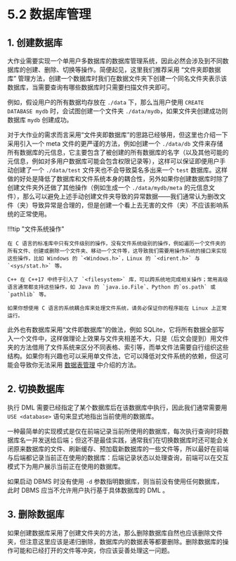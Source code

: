 # 5.2 数据库管理

## 1. 创建数据库

大作业需要实现一个单用户多数据库的数据库管理系统，因此必然会涉及到不同数据库的创建、删除、切换等操作。简便起见，这里我们推荐采用 “文件夹即数据库” 管理方法，创建一个数据库时我们在数据文件夹下创建一个同名文件夹表示该数据库，当需要查询有哪些数据库时只需要扫描文件夹即可。

例如，假设用户的所有数据均存放在 `./data` 下，那么当用户使用 `CREATE DATABASE mydb` 时，会试图创建一个文件夹 `./data/mydb`，如果文件夹创建成功则数据库 `mydb` 创建成功。

对于大作业的需求而言采用“文件夹即数据库”的思路已经够用，但这里也介绍一下采用引入一个 meta 文件的更严谨的方法，例如创建一个 `./data/db` 文件来存储所有数据库的元信息，它主要包含了被创建的所有数据库的名字（以及其他可能的元信息，例如对多用户数据库可能会包含权限记录等），这样可以保证即便用户手动创建了一个 `./data/test` 文件夹也不会导致莫名多出来一个 `test` 数据库。这样做的好处是降低了数据库和文件系统本身的耦合性，另外如果你创建数据库时除了创建文件夹外还做了其他操作（例如生成一个 `./data/mydb/meta` 的元信息文件），那么可以避免上述手动创建文件夹导致的异常数据——我们通常认为删改文件（夹）导致异常是合理的，但是创建一个看上去无害的文件（夹）不应该影响系统的正常使用。

!!!tip "文件系统操作"

    在 C 语言的标准库中只有文件级别的操作，没有文件系统级别的操作，例如遍历一个文件夹的所有文件、创建或删除一个文件夹、移动一个文件等，这导致我们需要用操作系统的接口来实现这些操作，比如 Windows 的 `<Windows.h>`，Linux 的 `<dirent.h>` 与 `<sys/stat.h>` 等。

    C++ 在 C++17 中终于引入了 `<filesystem>` 库，可以跨系统地完成相关操作；常用高级语言通常都支持这些操作，如 Java 的 `java.io.File`、Python 的`os.path` 或 `pathlib` 等。

    如果你想使用 C 语言的系统耦合库来处理文件系统，请务必保证你的程序能在 Linux 上正常运行。


此外也有数据库采用“文件即数据库”的做法，例如 SQLite，它将所有数据全部写入一个文件中，这样做理论上效果与文件夹相差不大，只是（后文会提到）用文件夹的方法借用了文件系统来区分不同表格、索引等，而单文件法需要自行组织这些结构。如果你有兴趣也可以采用单文件法，它可以降低对文件系统的依赖，但这可能会导致你无法采用 [数据表管理](./6-3-table.md) 中介绍的方法。


## 2. 切换数据库

执行 DML 需要已经指定了某个数据库后在该数据库中执行，因此我们通常需要用 `USE <database>` 语句来显式地指出当前使用的数据库。

一种最简单的实现模式是仅在前端记录当前所使用的数据库，每次执行查询时将数据库名一并发送给后端；但这不是最佳实践，通常我们在切换数据库时还可能会关闭原来数据库的文件、刷新缓存、预加载新数据库的一些文件等，所以最好在前端与后端都记录当前正在使用的数据库：后端记录状态以处理查询，前端可以在交互模式下为用户展示当前正在使用的数据库。

如果启动 DBMS 时没有使用 `-d` 参数指明数据库，则当前没有使用任何数据库，此时 DBMS 应当不允许用户执行基于具体数据库的 DML 。

## 3. 删除数据库

如果创建数据库采用了创建文件夹的方法，那么删除数据库自然也应该删除文件夹，但注意这里应该是递归删除，数据库内的数据表等都要删除。删除数据库的操作可能和已经打开的文件等冲突，你应该妥善处理这一问题。
